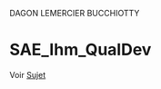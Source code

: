 DAGON
LEMERCIER
BUCCHIOTTY




# SAE_Ihm_QualDev

Voir [Sujet](https://github.com/DorianBucc/Project/blob/main/SAE_201(QD_IHM)/sujet.pdf)
